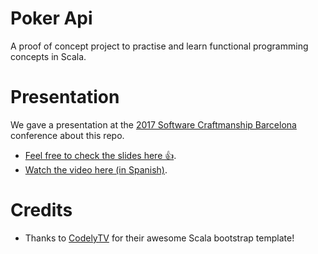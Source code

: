 # Poker Api
A proof of concept project to practise and learn functional programming concepts in Scala.

# Presentation
We gave a presentation at the [2017 Software Craftmanship Barcelona](http://scbcn.github.io/) conference about this repo.

- [Feel free to check the slides here 👍](http://bit.ly/scbcn17-declarative).
- [Watch the video here (in Spanish)](https://www.youtube.com/watch?v=dJKXXn2tgDo).

# Credits
- Thanks to [CodelyTV](http://codely.tv/) for their awesome Scala bootstrap template!

